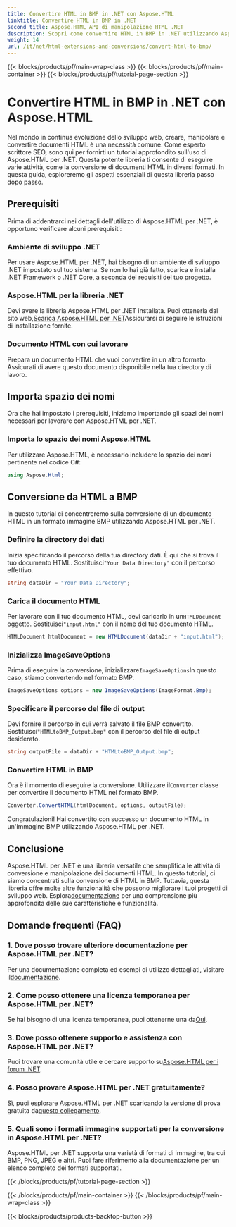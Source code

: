 ```yaml
---
title: Convertire HTML in BMP in .NET con Aspose.HTML
linktitle: Convertire HTML in BMP in .NET
second_title: Aspose.HTML API di manipolazione HTML .NET
description: Scopri come convertire HTML in BMP in .NET utilizzando Aspose.HTML per .NET. Guida completa per sviluppatori web su come sfruttare Aspose.HTML per .NET.
weight: 14
url: /it/net/html-extensions-and-conversions/convert-html-to-bmp/
---
```


{{< blocks/products/pf/main-wrap-class >}}
{{< blocks/products/pf/main-container >}}
{{< blocks/products/pf/tutorial-page-section >}}

# Convertire HTML in BMP in .NET con Aspose.HTML

Nel mondo in continua evoluzione dello sviluppo web, creare, manipolare e convertire documenti HTML è una necessità comune. Come esperto scrittore SEO, sono qui per fornirti un tutorial approfondito sull'uso di Aspose.HTML per .NET. Questa potente libreria ti consente di eseguire varie attività, come la conversione di documenti HTML in diversi formati. In questa guida, esploreremo gli aspetti essenziali di questa libreria passo dopo passo.

## Prerequisiti

Prima di addentrarci nei dettagli dell'utilizzo di Aspose.HTML per .NET, è opportuno verificare alcuni prerequisiti:

### Ambiente di sviluppo .NET

Per usare Aspose.HTML per .NET, hai bisogno di un ambiente di sviluppo .NET impostato sul tuo sistema. Se non lo hai già fatto, scarica e installa .NET Framework o .NET Core, a seconda dei requisiti del tuo progetto.

### Aspose.HTML per la libreria .NET

 Devi avere la libreria Aspose.HTML per .NET installata. Puoi ottenerla dal sito web,[Scarica Aspose.HTML per .NET](https://releases.aspose.com/html/net/)Assicurarsi di seguire le istruzioni di installazione fornite.

### Documento HTML con cui lavorare

Prepara un documento HTML che vuoi convertire in un altro formato. Assicurati di avere questo documento disponibile nella tua directory di lavoro.

## Importa spazio dei nomi

Ora che hai impostato i prerequisiti, iniziamo importando gli spazi dei nomi necessari per lavorare con Aspose.HTML per .NET.

### Importa lo spazio dei nomi Aspose.HTML

Per utilizzare Aspose.HTML, è necessario includere lo spazio dei nomi pertinente nel codice C#:

```csharp
using Aspose.Html;
```

## Conversione da HTML a BMP

In questo tutorial ci concentreremo sulla conversione di un documento HTML in un formato immagine BMP utilizzando Aspose.HTML per .NET.

### Definire la directory dei dati

 Inizia specificando il percorso della tua directory dati. È qui che si trova il tuo documento HTML. Sostituisci`"Your Data Directory"` con il percorso effettivo.

```csharp
string dataDir = "Your Data Directory";
```

### Carica il documento HTML

 Per lavorare con il tuo documento HTML, devi caricarlo in un`HTMLDocument` oggetto. Sostituisci`"input.html"` con il nome del tuo documento HTML.

```csharp
HTMLDocument htmlDocument = new HTMLDocument(dataDir + "input.html");
```

### Inizializza ImageSaveOptions

 Prima di eseguire la conversione, inizializzare`ImageSaveOptions`In questo caso, stiamo convertendo nel formato BMP.

```csharp
ImageSaveOptions options = new ImageSaveOptions(ImageFormat.Bmp);
```

### Specificare il percorso del file di output

 Devi fornire il percorso in cui verrà salvato il file BMP convertito. Sostituisci`"HTMLtoBMP_Output.bmp"` con il percorso del file di output desiderato.

```csharp
string outputFile = dataDir + "HTMLtoBMP_Output.bmp";
```

### Convertire HTML in BMP

 Ora è il momento di eseguire la conversione. Utilizzare il`Converter` classe per convertire il documento HTML nel formato BMP.

```csharp
Converter.ConvertHTML(htmlDocument, options, outputFile);
```

Congratulazioni! Hai convertito con successo un documento HTML in un'immagine BMP utilizzando Aspose.HTML per .NET.

## Conclusione

Aspose.HTML per .NET è una libreria versatile che semplifica le attività di conversione e manipolazione dei documenti HTML. In questo tutorial, ci siamo concentrati sulla conversione di HTML in BMP. Tuttavia, questa libreria offre molte altre funzionalità che possono migliorare i tuoi progetti di sviluppo web. Esplora[documentazione](https://reference.aspose.com/html/net/) per una comprensione più approfondita delle sue caratteristiche e funzionalità.

## Domande frequenti (FAQ)

### 1. Dove posso trovare ulteriore documentazione per Aspose.HTML per .NET?

 Per una documentazione completa ed esempi di utilizzo dettagliati, visitare il[documentazione](https://reference.aspose.com/html/net/).

### 2. Come posso ottenere una licenza temporanea per Aspose.HTML per .NET?

Se hai bisogno di una licenza temporanea, puoi ottenerne una da[Qui](https://purchase.aspose.com/temporary-license/).

### 3. Dove posso ottenere supporto e assistenza con Aspose.HTML per .NET?

 Puoi trovare una comunità utile e cercare supporto su[Aspose.HTML per i forum .NET](https://forum.aspose.com/).

### 4. Posso provare Aspose.HTML per .NET gratuitamente?

 Sì, puoi esplorare Aspose.HTML per .NET scaricando la versione di prova gratuita da[questo collegamento](https://releases.aspose.com/).

### 5. Quali sono i formati immagine supportati per la conversione in Aspose.HTML per .NET?

Aspose.HTML per .NET supporta una varietà di formati di immagine, tra cui BMP, PNG, JPEG e altri. Puoi fare riferimento alla documentazione per un elenco completo dei formati supportati.

{{< /blocks/products/pf/tutorial-page-section >}}

{{< /blocks/products/pf/main-container >}}
{{< /blocks/products/pf/main-wrap-class >}}

{{< blocks/products/products-backtop-button >}}
